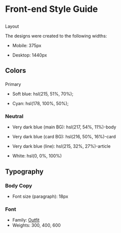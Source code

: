 # Front-end Style Guide

## 
Layout


The designs were created to the following widths:


- Mobile: 375px

- Desktop: 1440px


## Colors

### 
Primary


- Soft blue: hsl(215, 51%, 70%);

- Cyan: hsl(178, 100%, 50%);


### Neutral


- Very dark blue (main BG): hsl(217, 54%, 11%)-body
- Very dark blue (card BG): hsl(216, 50%, 16%)-card

- Very dark blue (line): hsl(215, 32%, 27%)-article

- White: hsl(0, 0%, 100%)


## Typography

### Body Copy

- Font size (paragraph): 18px


### Font

- Family: [Outfit](https://fonts.google.com/specimen/Outfit)
- Weights: 300, 400, 600
